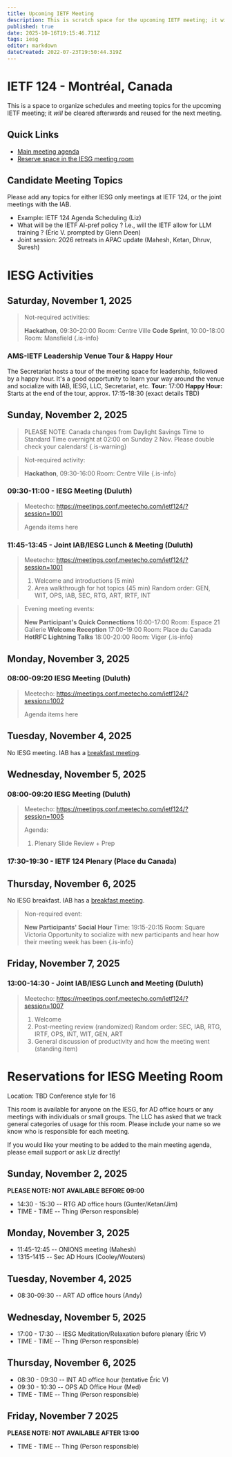 ```yaml
---
title: Upcoming IETF Meeting
description: This is scratch space for the upcoming IETF meeting; it will be cleared afterwards and reused for the next meeting.
published: true
date: 2025-10-16T19:15:46.711Z
tags: iesg
editor: markdown
dateCreated: 2022-07-23T19:50:44.319Z
---
```


# IETF 124 - Montréal, Canada
This is a space to organize schedules and meeting topics for the upcoming IETF meeting; it *will* be cleared afterwards and reused for the next meeting. 

## Quick Links
- [Main meeting agenda](https://datatracker.ietf.org/meeting/agenda/)
- [Reserve space in the IESG meeting room](#IESGBreakoutRoom)


## Candidate Meeting Topics
Please add any topics for either IESG only meetings at IETF 124, or the joint meetings with the IAB.

- Example: IETF 124 Agenda Scheduling (Liz)
- What will be the IETF AI-pref policy ? I.e., will the IETF allow for LLM training ? (Éric V. prompted by Glenn Deen)
- Joint session: 2026 retreats in APAC update (Mahesh, Ketan, Dhruv, Suresh)


# IESG Activities

## Saturday, November 1, 2025


> Not-required activities:
> 
>  **Hackathon**, 09:30-20:00
>     Room: Centre Ville
>  **Code Sprint**, 10:00-18:00
>    Room: Mansfield
{.is-info}



### AMS-IETF Leadership Venue Tour & Happy Hour
The Secretariat hosts a tour of the meeting space for leadership, followed by a happy hour. It's a good opportunity to learn your way around the venue and socialize with IAB, IESG, LLC, Secretariat, etc.
**Tour:** 17:00
**Happy Hour:** Starts at the end of the tour, approx. 17:15-18:30 (exact details TBD)




## Sunday, November 2, 2025

> PLEASE NOTE: Canada changes from Daylight Savings Time to Standard Time overnight at 02:00 on Sunday 2 Nov. Please double check your calendars!
{.is-warning}


> Not-required activity:
> 
>   **Hackathon**, 09:30-16:00
>     Room: Centre Ville
{.is-info}


### 09:30-11:00 - IESG Meeting (Duluth)


> Meetecho: https://meetings.conf.meetecho.com/ietf124/?session=1001
> 
> Agenda items here
### 11:45-13:45 - Joint IAB/IESG Lunch & Meeting (Duluth)

> Meetecho: https://meetings.conf.meetecho.com/ietf124/?session=1001
> 
>1. Welcome and introductions (5 min)
>2. Area walkthrough for hot topics (45 min)
    Random order: GEN, WIT, OPS, IAB, SEC, RTG, ART, IRTF, INT



> Evening meeting events:
> 
> **New Participant's Quick Connections** 16:00-17:00
>   Room: Espace 21 Gallerie
> **Welcome Reception** 17:00-19:00
>   Room: Place du Canada
> **HotRFC Lightning Talks** 18:00-20:00
>   Room: Viger
{.is-info}




## Monday, November 3, 2025

### 08:00-09:20 IESG Meeting (Duluth)

> Meetecho: https://meetings.conf.meetecho.com/ietf124/?session=1002
> 
> Agenda items here
 
## Tuesday, November 4, 2025

No IESG meeting. IAB has a [breakfast meeting](https://wiki.ietf.org/group/iab/Agenda124).


  
## Wednesday, November 5, 2025
### 08:00-09:20 IESG Meeting  (Duluth)

> Meetecho: https://meetings.conf.meetecho.com/ietf124/?session=1005
> 
> Agenda:
> 1. Plenary Slide Review + Prep



### 17:30-19:30 - IETF 124 Plenary (Place du Canada)



## Thursday, November 6, 2025

No IESG breakfast. IAB has a [breakfast meeting](https://wiki.ietf.org/group/iab/Agenda124).

> Non-required event:
> 
> **New Participants' Social Hour** Time: 19:15-20:15
> Room: Square Victoria
> Opportunity to socialize with new participants and hear how their meeting week has been
{.is-info}


## Friday, November 7, 2025

### 13:00-14:30 - Joint IAB/IESG Lunch and Meeting (Duluth)

> Meetecho: https://meetings.conf.meetecho.com/ietf124/?session=1007
> 
> 1. Welcome
> 2. Post-meeting review (randomized)
    Random order: SEC, IAB, RTG, IRTF, OPS, INT, WIT, GEN, ART
> 3. General discussion of productivity and how the meeting went (standing item)



# <a id="IESGBreakoutRoom"></a>Reservations for IESG Meeting Room

Location: TBD
Conference style for 16

This room is available for anyone on the IESG, for AD office hours or any meetings with individuals or small groups. The LLC has asked that we track general categories of usage for this room. Please include your name so we know who is responsible for each meeting.

If you would like your meeting to be added to the main meeting agenda, please email support or ask Liz directly!

## Sunday, November 2, 2025
**PLEASE NOTE: NOT AVAILABLE BEFORE 09:00**

* 14:30 - 15:30 -- RTG AD office hours (Gunter/Ketan/Jim)
* TIME - TIME -- Thing (Person responsible)

## Monday, November 3, 2025

* 11:45-12:45 -- ONIONS meeting (Mahesh)
* 1315-1415 -- Sec AD Hours (Cooley/Wouters)


## Tuesday, November 4, 2025

* 08:30-09:30 -- ART AD office hours (Andy)


## Wednesday, November 5, 2025

* 17:00 - 17:30 -- IESG Meditation/Relaxation before plenary (Éric V)
* TIME - TIME -- Thing (Person responsible)


## Thursday, November 6, 2025

* 08:30 - 09:30 -- INT AD office hour (tentative Éric V)
* 09:30 - 10:30 -- OPS AD Office Hour (Med)
* TIME - TIME -- Thing (Person responsible)


## Friday, November 7 2025
**PLEASE NOTE: NOT AVAILABLE AFTER 13:00**

* TIME - TIME -- Thing (Person responsible)



